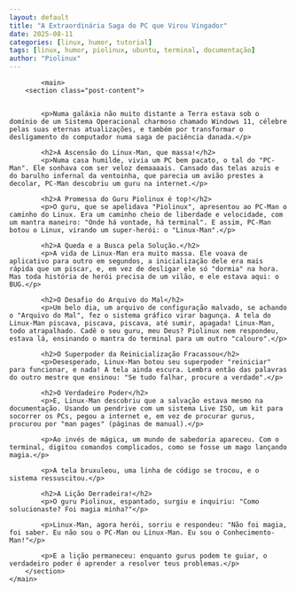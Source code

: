 ```yaml
---
layout: default
title: "A Extraordinária Saga do PC que Virou Vingador"
date: 2025-08-11
categories: [linux, humor, tutorial]
tags: [linux, humor, piolinux, ubuntu, terminal, documentação]
author: "Piolinux"
---
```




<body>

           

            <main>
        <section class="post-content">
           
            
            <p>Numa galáxia não muito distante a Terra estava sob o domínio de um Sistema Operacional charmoso chamado Windows 11, célebre pelas suas eternas atualizações, e também por transformar o desligamento do computador numa saga de paciência danada.</p>

            <h2>A Ascensão do Linux-Man, que massa!</h2>
            <p>Numa casa humilde, vivia um PC bem pacato, o tal do "PC-Man". Ele sonhava com ser veloz demaaaais. Cansado das telas azuis e do barulho infernal da ventoinha, que parecia um avião prestes a decolar, PC-Man descobriu um guru na internet.</p>

            <h2>A Promessa do Guru Piolinux é top!</h2>
            <p>O guru, que se apelidava "Piolinux", apresentou ao PC-Man o caminho do Linux. Era um caminho cheio de liberdade e velocidade, com um mantra maneiro: "Onde há vontade, há terminal". E assim, PC-Man botou o Linux, virando um super-herói: o "Linux-Man".</p>

            <h2>A Queda e a Busca pela Solução.</h2>
            <p>A vida de Linux-Man era muito massa. Ele voava de aplicativo para outro em segundos, a inicialização dele era mais rápida que um piscar, e, em vez de desligar ele só "dormia" na hora. Mas toda história de herói precisa de um vilão, e ele estava aqui: o BUG.</p>

            <h2>O Desafio do Arquivo do Mal</h2>
            <p>Um belo dia, um arquivo de configuração malvado, se achando o "Arquivo do Mal", fez o sistema gráfico virar bagunça. A tela do Linux-Man piscava, piscava, piscava, até sumir, apagada! Linux-Man, todo atrapalhado. Cadê o seu guru, meu Deus? Piolinux nem respondeu, estava lá, ensinando o mantra do terminal para um outro "calouro".</p>

            <h2>O Superpoder da Reinicialização Fracassou</h2>
            <p>Desesperado, Linux-Man botou seu superpoder "reiniciar" para funcionar, e nada! A tela ainda escura. Lembra então das palavras do outro mestre que ensinou: "Se tudo falhar, procure a verdade".</p>

            <h2>O Verdadeiro Poder</h2>
            <p>E, Linux-Man descobriu que a salvação estava mesmo na documentação. Usando um pendrive com um sistema Live ISO, um kit para socorrer os PCs, pegou a internet e, em vez de procurar gurus, procurou por "man pages" (páginas de manual).</p>
            
            <p>Ao invés de mágica, um mundo de sabedoria apareceu. Com o terminal, digitou comandos complicados, como se fosse um mago lançando magia.</p>
            
            <p>A tela bruxuleou, uma linha de código se trocou, e o sistema ressuscitou.</p>

            <h2>A Lição Derradeira!</h2>
            <p>O guru Piolinux, espantado, surgiu e inquiriu: "Como solucionaste? Foi magia minha?"</p>
            
            <p>Linux-Man, agora herói, sorriu e respondeu: "Não foi magia, foi saber. Eu não sou o PC-Man ou Linux-Man. Eu sou o Conhecimento-Man!"</p>

            <p>E a lição permaneceu: enquanto gurus podem te guiar, o verdadeiro poder é aprender a resolver teus problemas.</p>
        </section>
    </main>
        
</body>
